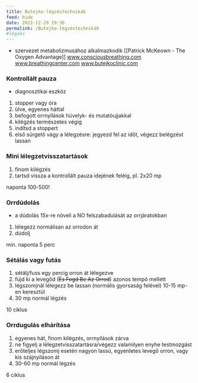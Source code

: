 ```yaml
---
title: Butejko-légzéstechnikák
feed: hide
date: 2022-12-29 19:36
permalink: /Butejko-légzéstechnikák
#légzés
---
```


- szervezet metabolizmusához alkalmazkodik
[[Patrick McKeown - The Oxygen Advantage]]
www.consciousbreathing.com
www.breathingcenter.com
www.butejkoclinic.com

### Kontrollált pauza

- diagnosztikai eszköz
1. stopper vagy óra
2. ülve, egyenes háttal
3. befogott orrnyílások hüvelyk- és mutatóujjakkal
4. kilégzés természetes végig
5. indítsd a stoppert
6. első sürgető vágy a lélegzésre: jegyezd fel az időt, végezz belégzést lassan

### Mini lélegzetvisszatartások

1. finom kilégzés
2. tartsd vissza a kontrollált pauza idejének feléig, pl. 2x20 mp

naponta 100-500!

### Orrdúdolás

- a dúdolás 15x-re növeli a NO felszabadulását az orrjáratokban
1. lélegezz normálisan az orrodon át
2. dúdolj

min. naponta 5 perc

### Sétálás vagy futás

1. sétálj/fuss egy percig orron át lélegezve
2. fújd ki a levegőd (~~És Fogd Be Az Orrod~~) azonos tempó mellett
3. légszomjnál lélegezz be lassan (normális gyorsaság felével) 10-15 mp-en keresztül
4. 30 mp normál légzés

10 ciklus

### Orrdugulás elhárítása

1. egyenes hát, finom kilégzés, orrnyílások zárva
2. ne figyelj a lélegzetvisszatartásra/végezz valamilyen enyhe testmozgást
3. erőteljes légszomj esetén nagyon lassú, egyenletes levegő orron, vagy kis szájnyíláson át
4. 30-60 mp normál légzés

6 ciklus